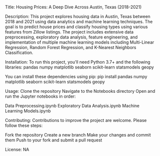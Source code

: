 Title: Housing Prices: A Deep Dive Across Austin, Texas (2018-2021)

Description:
This project explores housing data in Austin, Texas between 2018 and 2021 using data analytics and machine learning techniques. The goal is to predict house prices and classify housing types using various features from Zillow listings. The project includes extensive data preprocessing, exploratory data analysis, feature engineering, and implementation of multiple machine learning models including Multi-Linear Regression, Random Forest Regression, and K-Nearest Neighbors Classification.

Installation:
To run this project, you'll need Python 3.7+ and the following libraries:
pandas
numpy
matplotlib
seaborn
scikit-learn
statsmodels
geopy

You can install these dependencies using pip:
pip install pandas numpy matplotlib seaborn scikit-learn statsmodels geopy

Usage:
Clone the repository
Navigate to the Notebooks directory
Open and run the Jupyter notebooks in order:

Data Preprocessing.ipynb
Exploratory Data Analysis.ipynb
Machine Learning Models.ipynb



Contributing:
Contributions to improve the project are welcome. Please follow these steps:

Fork the repository
Create a new branch
Make your changes and commit them
Push to your fork and submit a pull request

License:
NA
